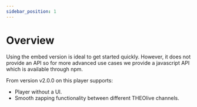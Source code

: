 ```yaml
---
sidebar_position: 1
---
```


# Overview

Using the embed version is ideal to get started quickly. However, it does not provide an API so for more advanced use cases we provide a javascript API which is available through npm.

From version v2.0.0 on this player supports:

- Player without a UI.
- Smooth zapping functionality between different THEOlive channels.
